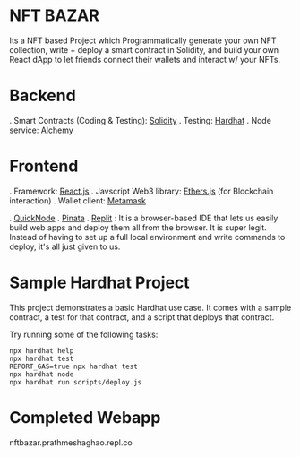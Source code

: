 # NFT BAZAR 

Its a NFT based Project which Programmatically generate your own NFT collection, write + deploy a smart contract in Solidity, and build your own React dApp to let friends connect their wallets and interact w/ your NFTs.

# Backend

. Smart Contracts (Coding & Testing): [Solidity](https://soliditylang.org/)
. Testing: [Hardhat](https://hardhat.org/)
. Node service: [Alchemy](alchemy.com)

# Frontend

. Framework: [React.js](https://reactjs.org/)
. Javscript Web3 library: [Ethers.js](https://docs.ethers.io/v5/)
  (for Blockchain interaction)
. Wallet client: [Metamask](https://metamask.io/)

. [QuickNode](https://www.quicknode.com/)
. [Pinata](https://app.pinata.cloud/)
. [Replit](https://replit.com/) : It is a browser-based IDE that lets us easily build web apps and deploy them all from the browser. It is super legit. Instead of having to set up a full local environment and write commands to deploy, it's all just given to us.

# Sample Hardhat Project

This project demonstrates a basic Hardhat use case. It comes with a sample contract, a test for that contract, and a script that deploys that contract.

Try running some of the following tasks:

```shell
npx hardhat help
npx hardhat test
REPORT_GAS=true npx hardhat test
npx hardhat node
npx hardhat run scripts/deploy.js
```
# Completed Webapp

nftbazar.prathmeshaghao.repl.co
